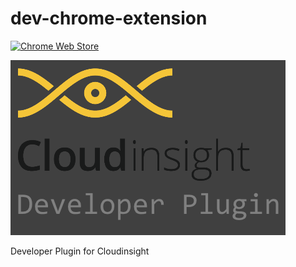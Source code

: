 # dev-chrome-extension
[![Chrome Web Store](https://img.shields.io/chrome-web-store/v/bglckjbhffgndhlgbkbhhblpnhfapjpl.svg?maxAge=2592000?style=flat-square)](https://chrome.google.com/webstore/detail/cloudinsight-dev/bglckjbhffgndhlgbkbhhblpnhfapjpl)

![](./docs/440x280-dev.png)

Developer Plugin for Cloudinsight
